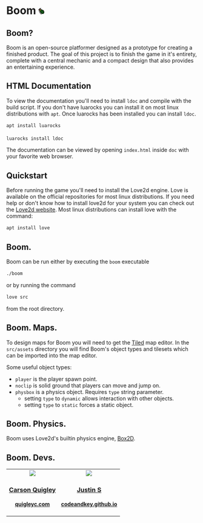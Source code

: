 # Boom ![nade](src/assets/sprites/16x16_nade.png "boom")

## Boom?

Boom is an open-source platformer designed as a prototype for creating a
finished product. The goal of this project is to finish the game in it's
entirety, complete with a central mechanic and a compact design that also
provides an entertaining experience.

## HTML Documentation

To view the documentation you'll need to install `ldoc` and compile with the
build script. If you don't have luarocks you can install it on most linux
distributions with `apt`. Once luarocks has been installed you can install
`ldoc`.

```BASH
apt install luarocks

luarocks install ldoc
```

The documentation can be viewed by opening `index.html` inside `doc` with your
favorite web browser.

## Quickstart

Before running the game you'll need to install the Love2d engine. Love is
available on the official repositories for most linux distributions.
If you need help or don't know how to install love2d for your system you can
check out the [Love2d website](https://love2d.org). Most linux distributions
can install love with the command: 

```BASH
apt install love
```
## Boom. 

Boom can be run either by executing the `boom` executable

```BASH
./boom
```

or by running the command

```BASH
love src
```

from the root directory.

## Boom. Maps.

To design maps for Boom you will need to get the [Tiled](https://www.mapeditor.org/) map editor.
In the `src/assets` directory you will find Boom's object types and tilesets
which can be imported into the map editor.

Some useful object types:
- `player` is the player spawn point.
- `noclip` is solid ground that players can move and jump on.
- `physbox` is a physics object. Requires `type` string parameter.
	- setting `type` to `dynamic` allows interaction with other objects.
	- setting `type` to `static` forces a static object.

## Boom. Physics.

Boom uses Love2d's builtin physics engine, [Box2D](http://box2d.org/about/). 

## Boom. Devs.

<!-- Please forgive my html in markdown for the really pretty table -->

<table>
  <tr>
    <td align="center">
      <a href="https://github.com/quigley-c">
      <img src="https://avatars1.githubusercontent.com/u/35495466?s=460&v=4"
        width=128px>
      <h3><a href="https://github.com/quigley-c">Carson Quigley</a></h3>
      <h4><a href="https://quigleyc.com">quigleyc.com</a><h4>
    </td>
    <td align="center">
      <a href="https://github.com/codeandkey">
      <img src="https://avatars1.githubusercontent.com/u/3630356?s=460&v=4"
        width=128px>
      <h3><a href="https://github.com/codeandkey">Justin S</a></h3>
      <h4><a href="https://codeandkey.github.io">codeandkey.github.io</a><h4>
    </td>
  </tr>
</table>
